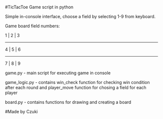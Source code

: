 #TicTacToe Game script in python

Simple in-console interface, choose a field by selecting 1-9 from keyboard.

Game board field numbers:

1 | 2 | 3
-   -   -
4 | 5 | 6
-   -   -
7 | 8 | 9

game.py - main script for executing game in console

game_logic.py - contains win_check function for checking win condition after each round and player_move function for chosing a field for each player

board.py - contains functions for drawing and creating a board

#Made by Czuki
